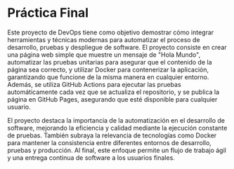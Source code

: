 # Práctica Final

Este proyecto de DevOps tiene como objetivo demostrar cómo integrar herramientas y técnicas modernas para automatizar el proceso de desarrollo, pruebas y despliegue de software. El proyecto consiste en crear una página web simple que muestre un mensaje de "Hola Mundo", automatizar las pruebas unitarias para asegurar que el contenido de la página sea correcto, y utilizar Docker para contenerizar la aplicación, garantizando que funcione de la misma manera en cualquier entorno. Además, se utiliza GitHub Actions para ejecutar las pruebas automáticamente cada vez que se actualiza el repositorio, y se publica la página en GitHub Pages, asegurando que esté disponible para cualquier usuario.

El proyecto destaca la importancia de la automatización en el desarrollo de software, mejorando la eficiencia y calidad mediante la ejecución constante de pruebas. También subraya la relevancia de tecnologías como Docker para mantener la consistencia entre diferentes entornos de desarrollo, pruebas y producción. Al final, este enfoque permite un flujo de trabajo ágil y una entrega continua de software a los usuarios finales.
